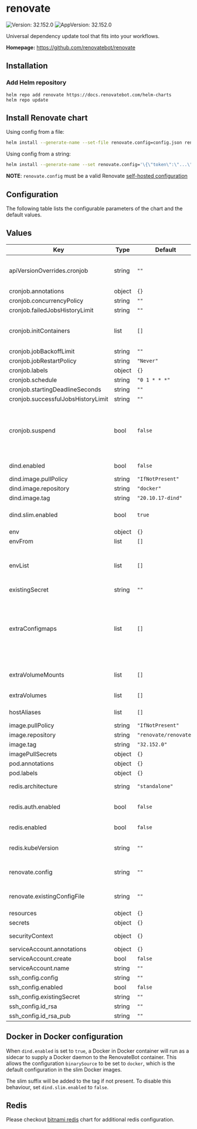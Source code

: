 # renovate

![Version: 32.152.0](https://img.shields.io/badge/Version-32.152.0-informational?style=flat-square) ![AppVersion: 32.152.0](https://img.shields.io/badge/AppVersion-32.152.0-informational?style=flat-square)

Universal dependency update tool that fits into your workflows.

**Homepage:** <https://github.com/renovatebot/renovate>

## Installation

### Add Helm repository

```shell
helm repo add renovate https://docs.renovatebot.com/helm-charts
helm repo update
```

## Install Renovate chart

Using config from a file:

```bash
helm install --generate-name --set-file renovate.config=config.json renovate/renovate
```

Using config from a string:

```bash
helm install --generate-name --set renovate.config='\{\"token\":\"...\"\}' renovate/renovate
```

**NOTE**: `renovate.config` must be a valid Renovate [self-hosted configuration](https://docs.renovatebot.com/self-hosted-configuration/)

## Configuration

The following table lists the configurable parameters of the chart and the default values.

## Values

| Key                                | Type   | Default               | Description                                                                                                                  |
| ---------------------------------- | ------ | --------------------- | ---------------------------------------------------------------------------------------------------------------------------- |
| apiVersionOverrides.cronjob        | string | `""`                  | String to override apiVersion of cronjob rendered by this helm chart                                                         |
| cronjob.annotations                | object | `{}`                  |                                                                                                                              |
| cronjob.concurrencyPolicy          | string | `""`                  |                                                                                                                              |
| cronjob.failedJobsHistoryLimit     | string | `""`                  |                                                                                                                              |
| cronjob.initContainers             | list   | `[]`                  | Additional initContainers that can be executed before renovate                                                               |
| cronjob.jobBackoffLimit            | string | `""`                  |                                                                                                                              |
| cronjob.jobRestartPolicy           | string | `"Never"`             |                                                                                                                              |
| cronjob.labels                     | object | `{}`                  |                                                                                                                              |
| cronjob.schedule                   | string | `"0 1 * * *"`         |                                                                                                                              |
| cronjob.startingDeadlineSeconds    | string | `""`                  |                                                                                                                              |
| cronjob.successfulJobsHistoryLimit | string | `""`                  |                                                                                                                              |
| cronjob.suspend                    | bool   | `false`               | If it is set to true, all subsequent executions are suspended. This setting does not apply to already started executions.    |
| dind.enabled                       | bool   | `false`               | Enable dind sidecar usage?                                                                                                   |
| dind.image.pullPolicy              | string | `"IfNotPresent"`      |                                                                                                                              |
| dind.image.repository              | string | `"docker"`            |                                                                                                                              |
| dind.image.tag                     | string | `"20.10.17-dind"`     |                                                                                                                              |
| dind.slim.enabled                  | bool   | `true`                | Do not add `-slim` suffix to image tag when using dind                                                                       |
| env                                | object | `{}`                  |                                                                                                                              |
| envFrom                            | list   | `[]`                  |                                                                                                                              |
| envList                            | list   | `[]`                  | Additional env. To helpful if you want to use anything other than a `value` source.                                          |
| existingSecret                     | string | `""`                  |                                                                                                                              |
| extraConfigmaps                    | list   | `[]`                  | Additional configmaps. A generated configMap name is: "renovate.fullname" + "extra" + name(below) e.g. renovate-netrc-config |
| extraVolumeMounts                  | list   | `[]`                  | Additional volumeMounts to the container                                                                                     |
| extraVolumes                       | list   | `[]`                  | Additional volumes to the pod                                                                                                |
| hostAliases                        | list   | `[]`                  | Override hostname resolution                                                                                                 |
| image.pullPolicy                   | string | `"IfNotPresent"`      |                                                                                                                              |
| image.repository                   | string | `"renovate/renovate"` |                                                                                                                              |
| image.tag                          | string | `"32.152.0"`          |                                                                                                                              |
| imagePullSecrets                   | object | `{}`                  |                                                                                                                              |
| pod.annotations                    | object | `{}`                  |                                                                                                                              |
| pod.labels                         | object | `{}`                  |                                                                                                                              |
| redis.architecture                 | string | `"standalone"`        | Disable replication by default                                                                                               |
| redis.auth.enabled                 | bool   | `false`               | Don't require a password by default                                                                                          |
| redis.enabled                      | bool   | `false`               | Enable the Redis subchart?                                                                                                   |
| redis.kubeVersion                  | string | `""`                  | Override Kubernetes version for redis chart                                                                                  |
| renovate.config                    | string | `""`                  | Inline global renovate config.json                                                                                           |
| renovate.existingConfigFile        | string | `""`                  | Custom exiting global renovate config                                                                                        |
| resources                          | object | `{}`                  |                                                                                                                              |
| secrets                            | object | `{}`                  |                                                                                                                              |
| securityContext                    | object | `{}`                  | Pod-level security-context                                                                                                   |
| serviceAccount.annotations         | object | `{}`                  |                                                                                                                              |
| serviceAccount.create              | bool   | `false`               |                                                                                                                              |
| serviceAccount.name                | string | `""`                  |                                                                                                                              |
| ssh_config.config                  | string | `""`                  |                                                                                                                              |
| ssh_config.enabled                 | bool   | `false`               |                                                                                                                              |
| ssh_config.existingSecret          | string | `""`                  |                                                                                                                              |
| ssh_config.id_rsa                  | string | `""`                  |                                                                                                                              |
| ssh_config.id_rsa_pub              | string | `""`                  |                                                                                                                              |

## Docker in Docker configuration

When `dind.enabled` is set to `true`, a Docker in Docker container will run as a sidecar to supply a Docker daemon to the RenovateBot container. This allows the configuration `binarySource` to be set to `docker`, which is the default configuration in the slim Docker images.

The slim suffix will be added to the tag if not present. To disable this behaviour, set `dind.slim.enabled` to `false`.

## Redis

Please checkout [bitnami redis](https://artifacthub.io/packages/helm/bitnami/redis) chart for additional redis configuration.
